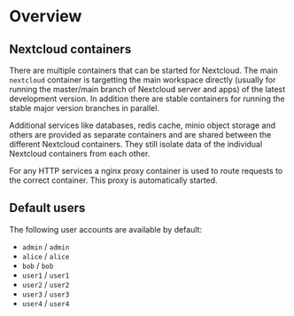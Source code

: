 # Overview

## Nextcloud containers

There are multiple containers that can be started for Nextcloud. The main `nextcloud` container is targetting the main workspace directly (usually for running the master/main branch of Nextcloud server and apps) of the latest development version. In addition there are stable containers for running the stable major version branches in parallel.

Additional services like databases, redis cache, minio object storage and others are provided as separate containers and are shared between the different Nextcloud containers. They still isolate data of the individual Nextcloud containers from each other.

For any HTTP services a nginx proxy container is used to route requests to the correct container. This proxy is automatically started.

## Default users

The following user accounts are available by default:

- `admin` / `admin`
- `alice` / `alice`
- `bob` / `bob`
- `user1` / `user1`
- `user2` / `user2`
- `user3` / `user3`
- `user4` / `user4`